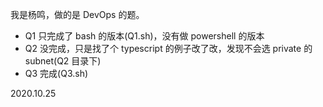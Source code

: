 我是杨鸣，做的是 DevOps 的题。

- Q1 只完成了 bash 的版本(Q1.sh)，没有做 powershell 的版本
- Q2 没完成，只是找了个 typescript 的例子改了改，发现不会选 private 的 subnet(Q2 目录下)
- Q3 完成(Q3.sh)

2020.10.25
